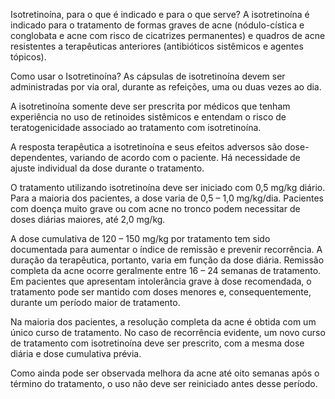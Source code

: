 Isotretinoína, para o que é indicado e para o que serve?
A isotretinoína é indicado para o tratamento de formas graves de acne (nódulo-cística e conglobata e acne com risco de cicatrizes permanentes) e quadros de acne resistentes a terapêuticas anteriores (antibióticos sistêmicos e agentes tópicos).

Como usar o Isotretinoína?
As cápsulas de isotretinoína devem ser administradas por via oral, durante as refeições, uma ou duas vezes ao dia.

A isotretinoína somente deve ser prescrita por médicos que tenham experiência no uso de retinoides sistêmicos e entendam o risco de teratogenicidade associado ao tratamento com isotretinoína.

A resposta terapêutica a isotretinoína e seus efeitos adversos são dose-dependentes, variando de acordo com o paciente. Há necessidade de ajuste individual da dose durante o tratamento.

O tratamento utilizando isotretinoína deve ser iniciado com 0,5 mg/kg diário. Para a maioria dos pacientes, a dose varia de 0,5 – 1,0 mg/kg/dia. Pacientes com doença muito grave ou com acne no tronco podem necessitar de doses diárias maiores, até 2,0 mg/kg.

A dose cumulativa de 120 – 150 mg/kg por tratamento tem sido documentada para aumentar o índice de remissão e prevenir recorrência. A duração da terapêutica, portanto, varia em função da dose diária. Remissão completa da acne ocorre geralmente entre 16 – 24 semanas de tratamento. Em pacientes que apresentam intolerância grave à dose recomendada, o tratamento pode ser mantido com doses menores e, consequentemente, durante um período maior de tratamento.

Na maioria dos pacientes, a resolução completa da acne é obtida com um único curso de tratamento. No caso de recorrência evidente, um novo curso de tratamento com isotretinoína deve ser prescrito, com a mesma dose diária e dose cumulativa prévia.

Como ainda pode ser observada melhora da acne até oito semanas após o término do tratamento, o uso não deve ser reiniciado antes desse período.
